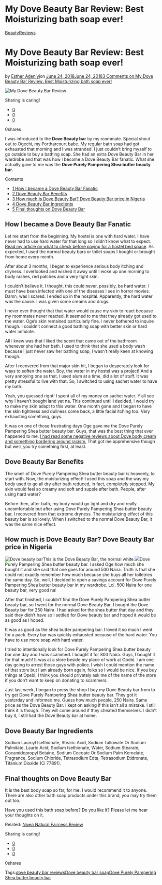 # My Dove Beauty Bar Review: Best Moisturizing bath soap ever!

[Beauty](https://estheradeniyi.com/category/beauty/)[Reviews](https://estheradeniyi.com/category/reviews/)
# My Dove Beauty Bar Review: Best Moisturizing bath soap ever!

by [Esther Adeniyi](https://estheradeniyi.com/author/esther-adeniyi/)on [June 24, 2018June 24, 2018](https://estheradeniyi.com/my-dove-beauty-bar-review/)[3 Comments on My Dove Beauty Bar Review: Best Moisturizing bath soap ever!](https://estheradeniyi.com/my-dove-beauty-bar-review/#comments)

![My Dove Beauty Bar Review](images\My-Dove-Beauty-Bar-Review-1.png)

Sharing is caring!

- [0](https://www.facebook.com/sharer/sharer.php?u=https%3A%2F%2Festheradeniyi.com%2Fmy-dove-beauty-bar-review%2F&amp;t=My%20Dove%20Beauty%20Bar%20Review%3A%20Best%20Moisturizing%20bath%20soap%20ever%21)
- [0](https://twitter.com/intent/tweet?text=My%20Dove%20Beauty%20Bar%20Review%3A%20Best%20Moisturizing%20bath%20soap%20ever%21&amp;url=https%3A%2F%2Festheradeniyi.com%2Fmy-dove-beauty-bar-review%2F)
- [0](#)

0shares

I was introduced to the **Dove Beauty bar** by my roommate. Special shout out to Ogechi, my Portharcourt babe. My regular bath soap had got exhausted that morning and I was stranded. I just couldn&#x2019;t bring myself to go outside to buy a bathing soap. She had an extra Dove Beauty Bar in her wardrobe and that was how I become a Dove Beauty Bar fanatic. What she actually gave to me was the **Dove Purely Pampering Shea butter beauty bar**.

Contents

- [1 How I became a Dove Beauty Bar Fanatic](#How_I_became_a_Dove_Beauty_Bar_Fanatic)
- [2 Dove Beauty Bar Benefits](#Dove_Beauty_Bar_Benefits)
- [3 How much is Dove Beauty Bar? Dove Beauty Bar price in Nigeria](#How_much_is_Dove_Beauty_Bar_Dove_Beauty_Bar_price_in_Nigeria)
- [4 Dove Beauty Bar Ingredients](#Dove_Beauty_Bar_Ingredients)
- [5 Final thoughts on Dove Beauty Bar](#Final_thoughts_on_Dove_Beauty_Bar)

## How I became a Dove Beauty Bar Fanatic

Let me start from the beginning. My hostel is one with hard water. I have never had to use hard water for that long so I didn&#x2019;t know what to expect. [Read my article on what to check before paying for a hostel bed space](https://estheradeniyi.com/before-you-pay-for-that-hostel-bed/). As expected, I used the normal beauty bars or toilet soaps I bought or brought from home every month.

After about 3 months, I began to experience serious body itching and dryness. I overlooked and wished it away until I woke up one morning to body rashes, red patches and a very tight skin.

I couldn&#x2019;t believe it. I thought, this could never, possibly, be hard water. I must have been infected with one of the diseases I see in horror movies. Damn, was I scared. I ended up in the hospital. Apparently, the hard water was the cause. I was given some creams and drugs.

I never ever thought that that water would cause my skin to react because my roommates never reacted. It seemed to me that they already got used to the water. Oge&#x2019;s skin remained particularly fine. I never bothered to inquire though. I couldn&#x2019;t connect a good bathing soap with better skin or hard water antidote.

All I knew was that I liked the scent that came out of the bathroom whenever she had her bath. I used to think that she used a body wash because I just never saw her bathing soap, I wasn&#x2019;t really keen at knowing though.

After I recovered from that major skin hit, I began to desperately look for ways to soften the water. Boy, the water in my hostel was a project! And a very annoying one as that. I used alum at a time, did a lot of stuff. It was pretty stressful to live with that. So, I switched to using sachet water to have my bath.

Yeah, you guessed right! I spent all of my money on sachet water. Y&#x2019;all see why I haven&#x2019;t bought land yet na. This continued until I decided, I would try to make my skin adapt to this water. One month gone and I began to have the skin tightness and dullness come back, a little facial itching too. Very exhausting something, guys.

It was on one of those frustrating days Oge gave me the Dove Purely Pampering Shea butter beauty bar. Guys, that was the best thing that ever happened to me. [I had read some negative reviews about Dove body cream and something bordering around racism.](https://estheradeniyi.com/dove-controversial-advert-lola-ogunyemi/) That got me apprehensive though but well, you try something first, at least.

## Dove Beauty Bar Benefits

The smell of Dove Purely Pampering Shea butter beauty bar is heavenly, to start with. Now, the moisturizing effect! I used this soap and the way my body used to go all dry after bath reduced, in fact, completely stopped. My skin would feel so creamy and soft and supple after bath. People, after using hard water?

Before then, after bath, my body would go tight and dry and really uncomfortable but after using Dove Purely Pampering Shea butter beauty bar, I recovered from that extreme dryness. The moisturizing effect of this beauty bar is so lovely. When I switched to the normal Dove Beauty Bar, it was the same nice effect.

## How much is Dove Beauty Bar? Dove Beauty Bar price in Nigeria
![Dove beauty bar](images\Dove_Beauty_Bar_White_grande-1.jpg)This is the Dove Beauty Bar, the normal white.![](images\Dove-Purely-Pampering-Shea-butter-beauty-bar.jpg)Dove Purely Pampering Shea butter beauty bar.
I asked Oge how much she bought it and she said that one goes for around 500 Naira. Truth is that she could not exactly remember how much because she buys all her toiletries the same day. So, well, I decided to open a savings account for Dove Purely Pampering Shea butter beauty bar in my wardrobe. Lol. 500 Naira for one beauty bar, very good na!

After that finished, I couldn&#x2019;t find the Dove Purely Pampering Shea butter beauty bar, so I went for the normal Dove Beauty Bar. I bought the Dove Beauty bar for 250 Naira. I had asked for the shea butter that day and they said they didn&#x2019;t have so I settled for Dove beauty bar and hoped it would be as good as I hoped.

It was as good as the shea butter pampering bar. I loved it so much I went for a pack. Every bar was quickly exhausted because of the hard water. You have to use more soap with hard water.

I tried to intentionally look for Dove Purely Pampering Shea butter beauty bar one day and I was scammed. I bought it for 800 Naira. Guys, I bought it for that much! It was at a store beside my place of work at Opebi. I am one day going to arrest those guys with police. I wish I could mention the name of that store but I am already born again, folks so I would be nice. If you buy things at Opebi, I think you should privately ask me of the name of the store if you don&#x2019;t want to keep on donating to scammers.

Just last week, I began to press the shop I buy my Dove Beauty bar from to try get Dove Purely Pampering Shea butter beauty bar. They got it yesterday and informed me. Guess how much people, 250 Naira. Same price as the Dove Beauty Bar. I kept on asking if this isn&#x2019;t all a mistake. I still think it is though. They will come around if they cheated themselves. I didn&#x2019;t buy it, I still had the Dove Beauty bar at home.

## Dove Beauty Bar Ingredients

Sodium Lauroyl Isethionate, Stearic Acid, Sodium Tallowate Or Sodium Palmitate, Lauric Acid, Sodium Isethionate, Water, Sodium Stearate, Cocamidopropyl Betaine, Sodium Cocoate Or Sodium Palm Kernelate, Fragrance, Sodium Chloride, Tetrasodium Edta, Tetrasodium Etidronate, Titanium Dioxide (Ci 77891).

## Final thoughts on Dove Beauty Bar

It is the best body soap so far, for me. I would recommend it to anyone. There are also other bath soap products under this brand, you may try them out too.

Have you used this bath soap before? Do you like it? Please let me hear your thoughts on it.

Related: [Nivea Natural Fairness Review](https://estheradeniyi.com/nivea-natural-fairness-review-2/)

Sharing is caring!

- [0](https://www.facebook.com/sharer/sharer.php?u=https%3A%2F%2Festheradeniyi.com%2Fmy-dove-beauty-bar-review%2F&amp;t=My%20Dove%20Beauty%20Bar%20Review%3A%20Best%20Moisturizing%20bath%20soap%20ever%21)
- [0](https://twitter.com/intent/tweet?text=My%20Dove%20Beauty%20Bar%20Review%3A%20Best%20Moisturizing%20bath%20soap%20ever%21&amp;url=https%3A%2F%2Festheradeniyi.com%2Fmy-dove-beauty-bar-review%2F)
- [0](#)

0shares

Tags:[dove beauty bar reviews](https://estheradeniyi.com/tag/dove-beauty-bar-reviews/)[Dove beauty bar soap](https://estheradeniyi.com/tag/dove-beauty-bar-soap/)[Dove Purely Pampering Shea butter beauty bar](https://estheradeniyi.com/tag/dove-purely-pampering-shea-butter-beauty-bar/)